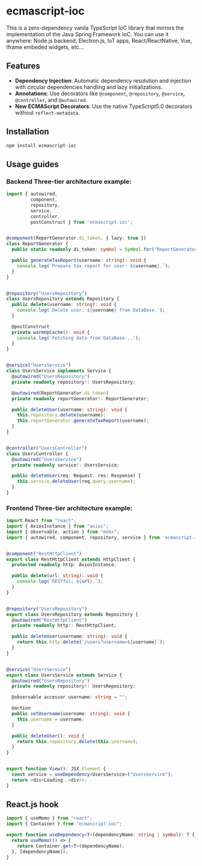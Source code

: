 # ecmascript-ioc

This is a zero-dependency vanila TypeScript IoC library that mirrors the implementation of the Java Spring Framework IoC.
You can use it anywhere: Node.js backend, Electron.js, IoT apps, React/ReactNative, Vue, Iframe embeded widgets, etc...

## Features

- **Dependency Injection**: Automatic dependency resolution and injection with circular dependencies handling and lazy initializations.
- **Annotations**: Use decorators like `@component`, `@repository`, `@service`, `@controller`, and `@autowired`.
- **New ECMAScript Decorators**: Use the native TypeScript5.0 decorators without `reflect-metadata`.

## Installation

```bash
npm install ecmascript-ioc
```

## Usage guides

### Backend Three-tier architecture example:

```TypeScript
import { autowired,
         component,
         repository,
         service,
         controller,
         postConstruct } from 'ecmascript-ioc';


@component(ReportGenerator.di_token, { lazy: true })
class ReportGenerator {
  public static readonly di_token: symbol = Symbol.for("ReportGenerator");

  public generateTaxReport(username: string): void {
    console.log(`Prepare tax report for user: ${username}.`);
  }
}


@repository("UsersRepository")
class UsersRepository extends Repository {
  public delete(username: string): void {
    console.log(`Delete user: ${username} from DataBase.`);
  }

  @postConstruct
  private warmUpCache(): void {
    console.log('Fetching data from DataBase...');
  }
}


@service("UsersService")
class UsersService implements Service {
  @autowired("UsersRepository")
  private readonly repository!: UsersRepository;

  @autowired(ReportGenerator.di_token)
  private readonly reportGenerator!: ReportGenerator;

  public deleteUser(username: string): void {
    this.repository.delete(username);
    this.reportGenerator.generateTaxReport(username);
  }
}


@controller("UsersController")
class UsersController {
  @autowired("UsersService")
  private readonly service!: UsersService;

  public deleteUser(req: Request, res: Response) {
    this.service.deleteUser(req.query.username);
  }
}
```

### Frontend Three-tier architecture example:

```TypeScript
import React from "react";
import { AxiosInstance } from "axios";
import { observable, action } from "mobx";
import { autowired, component, repository, service } from 'ecmascript-ioc';


@component("RestHttpClient")
export class RestHttpClient extends HttpClient {
  protected readonly http: AxiosInstance;

  public delete(url: string): void {
    console.log(`RESTful: ${url}.`);
  }
}


@repository("UsersRepository")
export class UsersRepository extends Repository {
  @autowired("RestHttpClient")
  private readonly http!: RestHttpClient;

  public deleteUser(username: string): void {
    return this.http.delete(`/users?username=${username}`);
  }
}


@service("UsersService")
export class UsersService extends Service {
  @autowired("UsersRepository")
  private readonly repository!: UsersRepository;

  @observable accessor username: string = "";

  @action
  public setUsername(username: string): void {
    this.username = username;
  }

  public deleteUser(): void {
    return this.repository.delete(this.username);
  }
}


export function View(): JSX.Element {
  const service = useDependency<UsersService>("UsersService");
  return <div>Loading..<div/>;
}
```

## React.js hook

```TypeScript
import { useMemo } from "react";
import { Container } from "ecmascript-ioc";

export function useDependency<T>(dependencyName: string | symbol): T {
  return useMemo(() => {
    return Container.get<T>(dependencyName);
  }, [dependencyName]);
}
```
